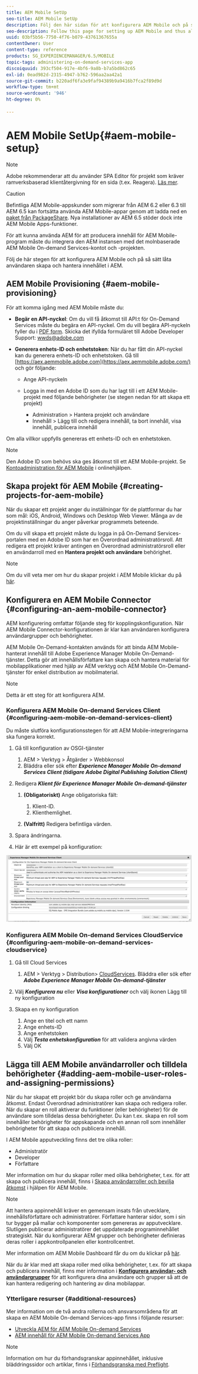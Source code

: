 ```yaml
---
title: AEM Mobile SetUp
seo-title: AEM Mobile SetUp
description: Följ den här sidan för att konfigurera AEM Mobile och på så sätt låta användaren skapa och hantera innehållet i AEM. Den här sidan innehåller information om hur du integrerar den AEM instansen med det molnbaserade AEM Mobile On-demand Services-kontot och -projekten.
seo-description: Follow this page for setting up AEM Mobile and thus allowing the user to create and manage the content within AEM. This page provides information on integrating the AEM instance with the cloud-based AEM Mobile On-Demand Services account and project(s).
uuid: 03bf5b56-7750-4f76-b079-43761367655a
contentOwner: User
content-type: reference
products: SG_EXPERIENCEMANAGER/6.5/MOBILE
topic-tags: administering-on-demand-services-app
discoiquuid: 393cf504-917e-4bf6-9a8b-b7a5bd862c65
exl-id: 0ead982d-2315-4947-b762-596aa2aa42a1
source-git-commit: b220adf6fa3e9faf94389b9a9416b7fca2f89d9d
workflow-type: tm+mt
source-wordcount: '946'
ht-degree: 0%

---
```


# AEM Mobile SetUp{#aem-mobile-setup}

>[!NOTE]
>
>Adobe rekommenderar att du använder SPA Editor för projekt som kräver ramverksbaserad klientåtergivning för en sida (t.ex. Reagera). [Läs mer](/help/sites-developing/spa-overview.md).

>[!CAUTION]
>
>Befintliga AEM Mobile-appskunder som migrerar från AEM 6.2 eller 6.3 till AEM 6.5 kan fortsätta använda AEM Mobile-appar genom att ladda ned en [paket från PackageShare](https://www.adobeaemcloud.com/content/marketplace/marketplaceProxy.html?packagePath=/content/companies/public/adobe/packages/cq640/compatpack/aem-mobile-package). Nya installationer av AEM 6.5 stöder dock inte AEM Mobile Apps-funktioner.

För att kunna använda AEM för att producera innehåll för AEM Mobile-program måste du integrera den AEM instansen med det molnbaserade AEM Mobile On-demand Services-kontot och -projekten.

Följ de här stegen för att konfigurera AEM Mobile och på så sätt låta användaren skapa och hantera innehållet i AEM.

## AEM Mobile Provisioning {#aem-mobile-provisioning}

För att komma igång med AEM Mobile måste du:

* **Begär en API-nyckel**: Om du vill få åtkomst till API:t för On-Demand Services måste du begära en API-nyckel. Om du vill begära API-nyckeln fyller du i [PDF form](https://helpx.adobe.com/digital-publishing-solution/help/integrating-dps.html). Skicka det ifyllda formuläret till Adobe Developer Support: [wwds@adobe.com](mailto:wwds@adobe.com)

* **Generera enhets-ID och enhetstoken**: När du har fått din API-nyckel kan du generera enhets-ID och enhetstoken. Gå till [https://aex.aemmobile.adobe.com](https://aex.aemmobile.adobe.com/) och gör följande:

   * Ange API-nyckeln
   * Logga in med en Adobe ID som du har lagt till i ett AEM Mobile-projekt med följande behörigheter (se stegen nedan för att skapa ett projekt)

      * Administration > Hantera projekt och användare
      * Innehåll > Lägg till och redigera innehåll, ta bort innehåll, visa innehåll, publicera innehåll

Om alla villkor uppfylls genereras ett enhets-ID och en enhetstoken.

>[!NOTE]
>
>Den Adobe ID som behövs ska ges åtkomst till ett AEM Mobile-projekt. Se [Kontoadministration för AEM Mobile](https://helpx.adobe.com/digital-publishing-solution/help/account-admin-dps.html) i onlinehjälpen.

## Skapa projekt för AEM Mobile {#creating-projects-for-aem-mobile}

När du skapar ett projekt anger du inställningar för de plattformar du har som mål: iOS, Android, Windows och Desktop Web Viewer. Många av de projektinställningar du anger påverkar programmets beteende.

Om du vill skapa ett projekt måste du logga in på On-Demand Services-portalen med en Adobe ID som har en Överordnad administratörsroll. Att redigera ett projekt kräver antingen en Överordnad administratörsroll eller en användarroll med en **Hantera projekt och användare** behörighet.

>[!NOTE]
>
>Om du vill veta mer om hur du skapar projekt i AEM Mobile klickar du på [här](https://helpx.adobe.com/digital-publishing-solution/help/creating-projects.html).

## Konfigurera en AEM Mobile Connector {#configuring-an-aem-mobile-connector}

AEM konfigurering omfattar följande steg för kopplingskonfiguration. När AEM Mobile Connector-konfigurationen är klar kan användaren konfigurera användargrupper och behörigheter.

AEM Mobile On-Demand-kontakten används för att binda AEM Mobile-hanterat innehåll till Adobe Experience Manager Mobile On-Demand-tjänster. Detta gör att innehållsförfattare kan skapa och hantera material för mobilapplikationer med hjälp av AEM verktyg och AEM Mobile On-Demand-tjänster för enkel distribution av mobilmaterial.

>[!NOTE]
>
>Detta är ett steg för att konfigurera AEM.

### Konfigurera AEM Mobile On-demand Services Client {#configuring-aem-mobile-on-demand-services-client}

Du måste slutföra konfigurationsstegen för att AEM Mobile-integreringarna ska fungera korrekt.

1. Gå till konfiguration av OSGI-tjänster

   1. AEM > Verktyg > Åtgärder > Webbkonsol
   1. Bläddra eller sök efter ***Experience Manager Mobile On-demand Services Client (tidigare Adobe Digital Publishing Solution Client)***

1. Redigera ***Klient för Experience Manager Mobile On-demand-tjänster***

   1. **(Obligatoriskt)** Ange obligatoriska fält:

      1. Klient-ID.
      1. Klienthemlighet.
   1. **(Valfritt)** Redigera befintliga värden.


1. Spara ändringarna.
1. Här är ett exempel på konfiguration:

![chlimage_1-53](assets/chlimage_1-53.png)

### Konfigurera AEM Mobile On-demand Services CloudService {#configuring-aem-mobile-on-demand-services-cloudservice}

1. Gå till Cloud Services

   1. AEM > Verktyg > Distribution> [CloudServices](http://localhost:4502/libs/cq/core/content/tools/cloudservices.html). Bläddra eller sök efter ***Adobe Experience Manager Mobile On-demand-tjänster***

1. Välj ***Konfigurera nu*** eller ***Visa konfigurationer*** och välj ikonen Lägg till ny konfiguration

1. Skapa en ny konfiguration

   1. Ange en titel och ett namn
   1. Ange enhets-ID
   1. Ange enhetstoken
   1. Välj ***Testa enhetskonfiguration*** för att validera angivna värden
   1. Välj OK

## Lägga till AEM Mobile användarroller och tilldela behörigheter {#adding-aem-mobile-user-roles-and-assigning-permissions}

När du har skapat ett projekt bör du skapa roller och ge användarna åtkomst. Endast Överordnad administratörer kan skapa och redigera roller. När du skapar en roll aktiverar du funktioner (eller behörigheter) för de användare som tilldelas dessa behörigheter. Du kan t.ex. skapa en roll som innehåller behörigheter för appskapande och en annan roll som innehåller behörigheter för att skapa och publicera innehåll.

I AEM Mobile apputveckling finns det tre olika roller:

* Administratör
* Developer
* Författare

Mer information om hur du skapar roller med olika behörigheter, t.ex. för att skapa och publicera innehåll, finns i [Skapa användarroller och bevilja åtkomst](https://helpx.adobe.com/digital-publishing-solution/help/account-admin-dps.html) i hjälpen för AEM Mobile.

>[!NOTE]
>
>Att hantera appinnehåll kräver en gemensam insats från utvecklare, innehållsförfattare och administratörer. Författare hanterar sidor, som i sin tur bygger på mallar och komponenter som genereras av apputvecklare. Slutligen publicerar administratörer det uppdaterade programinnehållet strategiskt. När du konfigurerar AEM grupper och behörigheter definieras deras roller i appkontrollpanelen eller kontrollcentret.
>
>Mer information om AEM Mobile Dashboard får du om du klickar på [här](/help/mobile/mobile-apps-ondemand-application-dashboard.md).

När du är klar med att skapa roller med olika behörigheter, t.ex. för att skapa och publicera innehåll, finns mer information i [**Konfigurera användar- och användargrupper**](/help/mobile/aem-mobile-configure-users.md) för att konfigurera dina användare och grupper så att de kan hantera redigering och hantering av dina mobilappar.

### Ytterligare resurser {#additional-resources}

Mer information om de två andra rollerna och ansvarsområdena för att skapa en AEM Mobile On-demand Services-app finns i följande resurser:

* [Utveckla AEM för AEM Mobile On-demand Services](/help/mobile/aem-mobile-on-demand.md)
* [AEM innehåll för AEM Mobile On-demand Services App](/help/mobile/mobile-apps-ondemand.md)

>[!NOTE]
>
>Information om hur du förhandsgranskar appinnehållet, inklusive bläddringssidor och artiklar, finns i [Förhandsgranska med Preflight](/help/mobile/aem-mobile-manage-ondemand-services.md).
